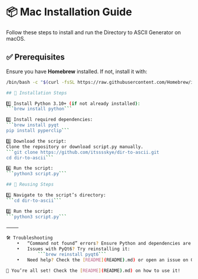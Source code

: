 # 📦 Mac Installation Guide

Follow these steps to install and run the Directory to ASCII Generator on macOS.

## ✅ Prerequisites

Ensure you have **Homebrew** installed. If not, install it with:

```sh
/bin/bash -c "$(curl -fsSL https://raw.githubusercontent.com/Homebrew/install/HEAD/install.sh)```

## 🔧 Installation Steps

1️⃣ Install Python 3.10+ (if not already installed):
```brew install python```

2️⃣ Install required dependencies:
```brew install pyqt
pip install pyperclip```

3️⃣ Download the script:
Clone the repository or download script.py manually.
```git clone https://github.com/itsssskye/dir-to-ascii.git
cd dir-to-ascii```

4️⃣ Run the script:
```python3 script.py```

## 🔄 Reusing Steps

1️⃣ Navigate to the script’s directory:
```cd dir-to-ascii```

2️⃣ Run the script:
```python3 script.py```

⸻

🛠 Troubleshooting
	•	“Command not found” errors? Ensure Python and dependencies are installed correctly.
	•	Issues with PyQt6? Try reinstalling it:
            ```brew reinstall pyqt6```
	•	Need help? Check the [README](README).md) or open an issue on GitHub.

🎉 You’re all set! Check the [README](README).md) on how to use it!